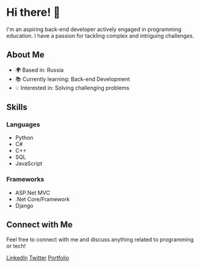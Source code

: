 # Hi there! 👋

I'm an aspiring back-end developer actively engaged in programming education. I have a passion for tackling complex and intriguing challenges.

## About Me

- 🌍 Based in: Russia
- 📚 Currently learning: Back-end Development
- 💡 Interested in: Solving challenging problems

## Skills

### Languages
- Python
- C#
- C++
- SQL
- JavaScript

### Frameworks
- ASP.Net MVC
- .Net Core/Framework
- Django

## Connect with Me

Feel free to connect with me and discuss anything related to programming or tech!

[LinkedIn](your-linkedin-profile-link)
[Twitter](your-twitter-profile-link)
[Portfolio](your-portfolio-or-blog-link)
